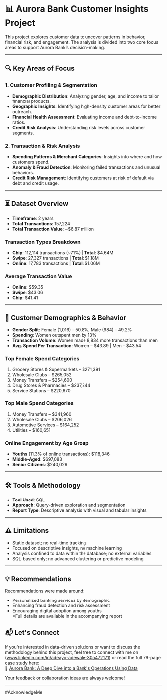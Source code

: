 # 📊 Aurora Bank Customer Insights Project

This project explores customer data to uncover patterns in behavior, financial risk, and engagement. The analysis is divided into two core focus areas to support Aurora Bank’s decision-making.

---

## 🔍 Key Areas of Focus

### 1. Customer Profiling & Segmentation
- **Demographic Distribution**: Analyzing gender, age, and income to tailor financial products.
- **Geographic Insights**: Identifying high-density customer areas for better outreach.
- **Financial Health Assessment**: Evaluating income and debt-to-income ratios.
- **Credit Risk Analysis**: Understanding risk levels across customer segments.

### 2. Transaction & Risk Analysis
- **Spending Patterns & Merchant Categories**: Insights into where and how customers spend.
- **Anomaly & Fraud Detection**: Monitoring failed transactions and unusual behaviors.
- **Credit Risk Management**: Identifying customers at risk of default via debt and credit usage.

---

## ⏳ Dataset Overview

- **Timeframe**: 2 years  
- **Total Transactions**: 157,224  
- **Total Transaction Value**: ~$6.87 million  

### Transaction Types Breakdown
- **Chip**: 112,114 transactions (~71%) | **Total**: $4.64M  
- **Swipe**: 27,327 transactions | **Total**: $1.18M  
- **Online**: 17,783 transactions | **Total**: $1.06M  

### Average Transaction Value
- **Online**: $59.35  
- **Swipe**: $43.06  
- **Chip**: $41.41  

---

## 👥 Customer Demographics & Behavior

- **Gender Split**: Female (1,016) – 50.8%, Male (984) – 49.2%  
- **Spending**: Women outspent men by 13%  
- **Transaction Volume**: Women made 8,834 more transactions than men  
- **Avg. Spend Per Transaction**: Women – $43.89 | Men – $43.54  

### Top Female Spend Categories
1. Grocery Stores & Supermarkets – $271,391  
2. Wholesale Clubs – $265,052  
3. Money Transfers – $254,600  
4. Drug Stores & Pharmacies – $237,844  
5. Service Stations – $220,670  

### Top Male Spend Categories
1. Money Transfers – $341,960  
2. Wholesale Clubs – $206,026  
3. Automotive Services – $164,252  
4. Utilities – $160,651  

### Online Engagement by Age Group
- **Youths** (11.3% of online transactions): $118,346  
- **Middle-Aged**: $697,083  
- **Senior Citizens**: $240,029  

---

## 🛠 Tools & Methodology

- **Tool Used**: SQL  
- **Approach**: Query-driven exploration and segmentation  
- **Report Type**: Descriptive analysis with visual and tabular insights  


---

## ⚠️ Limitations

- Static dataset; no real-time tracking  
- Focused on descriptive insights, no machine learning  
- Analysis confined to data within the database; no external variables  
- SQL-based only; no advanced clustering or predictive modeling  

---

## 💡 Recommendations

Recommendations were made around:
- Personalized banking services by demographic
- Enhancing fraud detection and risk assessment
- Encouraging digital adoption among youths  
*Full details are available in the accompanying report
## 📬 Let's Connect

If you're interested in data-driven solutions or want to discuss the methodology behind this project, feel free to connect with me on (www.linkedin.com/in/adeayo-adewale-30a472171) or read the full 79-page case study here:  
🔗 [Aurora Bank: A Deep Dive into a Bank's Operations Using Data](https://medium.com/@adeayoadewale/aurora-bank-a-deep-dive-into-a-banks-operations-using-data-3c96bf874e20)

Your feedback or collaboration ideas are always welcome!


---
#AcknowledgeMe
